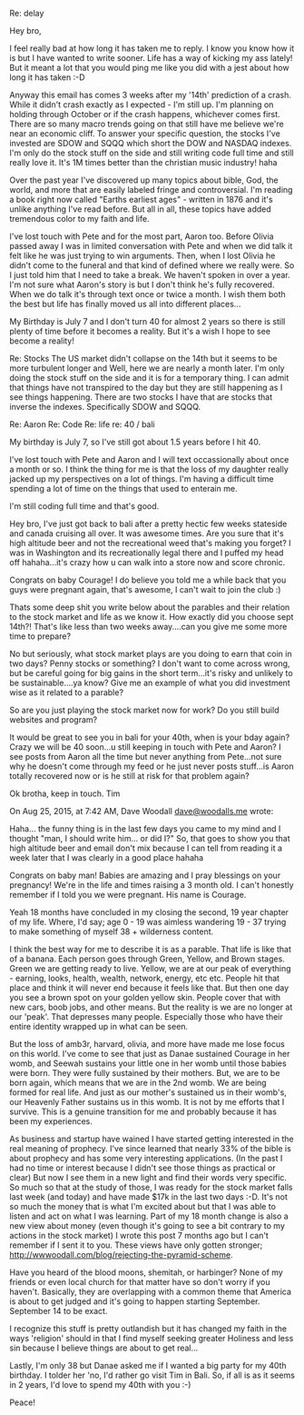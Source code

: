 Re: delay

Hey bro, 

I feel really bad at how long it has taken me to reply. I know you know how it is but I have wanted to write sooner. Life has a way of kicking my ass lately! But it meant a lot that you would ping me like you did with a jest about how long it has taken :-D

Anyway this email has comes 3 weeks after my '14th' prediction of a crash. While it didn't crash exactly as I expected - I'm still up. I'm planning on holding through October or if the crash happens, whichever comes first. There are so many macro trends going on that still have me believe we're near an economic cliff. To answer your specific question, the stocks I've invested are SDOW and SQQQ which short the DOW and NASDAQ indexes. I'm only do the stock stuff on the side and still writing code full time and still really love it. It's 1M times better than the christian music industry! haha

Over the past year I've discovered up many topics about bible, God, the world, and more that are easily labeled fringe and controversial. I'm reading a book right now called "Earths earliest ages" - written in 1876 and it's unlike anything I've read before. But all in all, these topics have added tremendous color to my faith and life. 

I've lost touch with Pete and for the most part, Aaron too. Before Olivia passed away I was in limited conversation with Pete and when we did talk it felt like he was just trying to win arguments. Then, when I lost Olivia he didn't come to the funeral and that kind of defined where we really were. So I just told him that I need to take a break. We haven't spoken in over a year. I'm not sure what Aaron's story is but I don't think he's fully recovered. When we do talk it's through text once or twice a month. I wish them both the best but life has finally moved us all into different places...

My Birthday is July 7 and I don't turn 40 for almost 2 years so there is still plenty of time before it becomes a reality. But it's a wish I hope to see become a reality!







Re: Stocks
The US market didn't collapse on the 14th but it seems to be more turbulent longer and 
Well, here we are nearly a month later.
I'm only doing the stock stuff on the side and it is for a temporary thing.  I can admit that things have not transpired to the day but they are still happening as I see things happening. There are two stocks I have that are stocks that inverse the indexes. Specifically SDOW and SQQQ. 

Re: Aaron
Re: Code
Re: life
re: 40 / bali


My birthday is July 7, so I've still got about 1.5 years before I hit 40. 

I've lost touch with Pete and Aaron and I will text occassionally about once a month or so. I think the thing for me is that the loss of my daughter really jacked up my perspectives on a lot of things. I'm having a difficult time spending a lot of time on the things that used to enterain me. 

I'm still coding full time and that's good.


Hey bro, I've just got back to bali after a pretty hectic few weeks stateside and canada cruising all over. It was awesome times. Are you sure that it's high altitude beer and not the recreational weed that's making you forget? I was in Washington and its recreationally legal there and I puffed my head off hahaha...it's crazy how u can walk into a store now and score chronic.

Congrats on baby Courage! I do believe you told me a while back that you guys were pregnant again, that's awesome, I can't wait to join the club :)

Thats some deep shit you write below about the parables and their relation to the stock market and life as we know it. How exactly did you choose sept 14th?! That's like less than two weeks away....can you give me some more time to prepare?

No but seriously, what stock market plays are you doing to earn that coin in two days? Penny stocks or something? I don't want to come across wrong, but be careful going for big gains in the short term...it's risky and unlikely to be sustainable....ya know? Give me an example of what you did investment wise as it related to a parable?

So are you just playing the stock market now for work? Do you still build websites and program?

It would be great to see you in bali for your 40th, when is your bday again? Crazy we will be 40 soon...u still keeping in touch with Pete and Aaron? I see posts from Aaron all the time but never anything from Pete...not sure why he doesn't come through my feed or he just never posts stuff...is Aaron totally recovered now or is he still at risk for that problem again?

Ok brotha, keep in touch. Tim



On Aug 25, 2015, at 7:42 AM, Dave Woodall <dave@woodalls.me> wrote:

Haha... the funny thing is in the last few days you came to my mind and I thought "man, I should write him... or did I?" So, that goes to show you that high altitude beer and email don't mix because I can tell from reading it a week later that I was clearly in a good place hahaha

Congrats on baby man! Babies are amazing and I pray blessings on your pregnancy! We're in the life and times raising a 3 month old. I can't honestly remember if I told you we were pregnant. His name is Courage. 

Yeah 18 months have concluded in my closing the second, 19 year chapter of my life. Where, I'd say;
age 0 - 19 was aimless wandering
19 - 37 trying to make something of myself
38 + wilderness content.

I think the best way for me to describe it is as a parable. That life is like that of a banana. Each person goes through Green, Yellow, and Brown stages. Green we are getting ready to live. Yellow, we are at our peak of everything - earning, looks, health, wealth, network, energy, etc etc. People hit that place and think it will never end because it feels like that. But then one day you see a brown spot on your golden yellow skin. People cover that with new cars, boob jobs, and other means. But the reality is we are no longer at our 'peak'. That depresses many people. Especially those who have their entire identity wrapped up in what can be seen. 

But the loss of amb3r, harvard, olivia, and more have made me lose focus on this world. I've come to see that just as Danae sustained Courage in her womb, and Seewah sustains your little one in her womb until those babies were born. They were fully sustained by their mothers. But, we are to be born again, which means that we are in the 2nd womb. We are being formed for real life. And just as our mother's sustained us in their womb's, our Heavenly Father sustains us in this womb. It is not by me efforts that I survive. This is a genuine transition for me and probably because it has been my experiences.

As business and startup have wained I have started getting interested in the real meaning of prophecy. I've since learned that nearly 33% of the bible is about prophecy and has some very interesting applications. (In the past I had no time or interest because I didn't see those things as practical or clear) But now I see them in a new light and find their words very specific. So much so that at the study of those, I was ready for the stock market falls last week (and today) and have made $17k in the last two days :-D.  It's not so much the money that is what I'm excited about but that I was able to listen and act on what I was learning. Part of my 18 month change is also a new view about money (even though it's going to see a bit contrary to my actions in the stock market) I wrote this post 7 months ago but I can't remember if I sent it to you. These views have only gotten stronger; http://wwwoodall.com/blog/rejecting-the-pyramid-scheme. 

Have you heard of the blood moons, shemitah, or harbinger? None of my friends or even local church for that matter have so don't worry if you haven't. Basically, they are overlapping with a common theme that America is about to get judged and it's going to happen starting September. September 14 to be exact. 

I recognize this stuff is pretty outlandish but it has changed my faith in the ways 'religion' should in that I find myself seeking greater Holiness and less sin because I believe things are about to get real...

Lastly, I'm only 38 but Danae asked me if I wanted a big party for my 40th birthday. I tolder her 'no, I'd rather go visit Tim in Bali. 
So, if all is as it seems in 2 years, I'd love to spend my 40th with you :-)

Peace!
